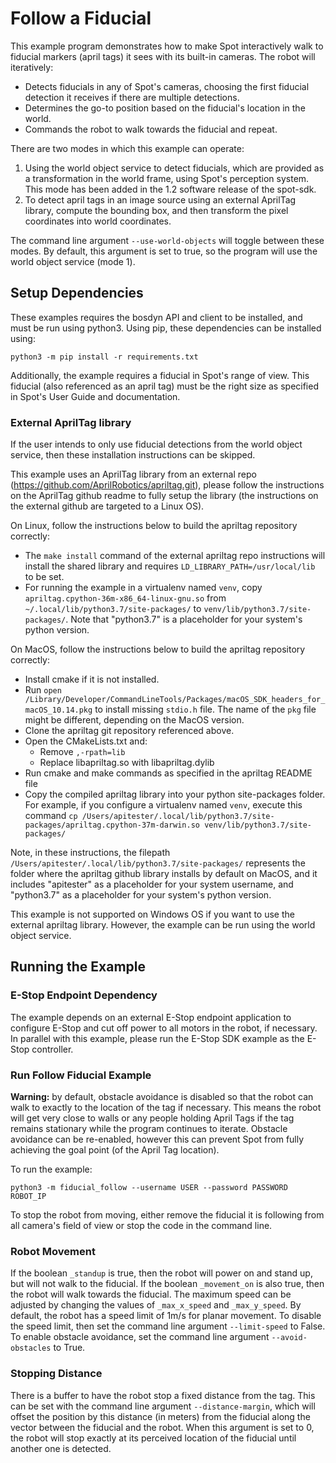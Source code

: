 <!--
Copyright (c) 2021 Boston Dynamics, Inc.  All rights reserved.

Downloading, reproducing, distributing or otherwise using the SDK Software
is subject to the terms and conditions of the Boston Dynamics Software
Development Kit License (20191101-BDSDK-SL).
-->

# Follow a Fiducial

This example program demonstrates how to make Spot interactively walk to fiducial markers (april tags) it sees with its built-in cameras.  The robot will iteratively:
  * Detects fiducials in any of Spot's cameras, choosing the first fiducial detection it receives if there are multiple detections.
  * Determines the go-to position based on the fiducial's location in the world.
  * Commands the robot to walk towards the fiducial and repeat.

There are two modes in which this example can operate:

1. Using the world object service to detect fiducials, which are provided as a transformation in the world frame, using Spot's perception system. This mode has been added in the 1.2 software release of the spot-sdk.
2. To detect april tags in an image source using an external AprilTag library, compute the bounding box, and then transform the pixel coordinates into world coordinates.

The command line argument `--use-world-objects` will toggle between these modes. By default, this argument is set to true, so the program will use the world object service (mode 1).

## Setup Dependencies
These examples requires the bosdyn API and client to be installed, and must be run using python3. Using pip, these dependencies can be installed using:

```
python3 -m pip install -r requirements.txt
```

Additionally, the example requires a fiducial in Spot's range of view. This fiducial (also referenced as an april tag) must be the right size as specified in Spot's User Guide and documentation.

### External AprilTag library
If the user intends to only use fiducial detections from the world object service, then these installation instructions can be skipped.

This example uses an AprilTag library from an external repo (https://github.com/AprilRobotics/apriltag.git), please follow the instructions on the AprilTag github readme to fully setup the library (the instructions on the external github are targeted to a Linux OS).

On Linux, follow the instructions below to build the apriltag repository correctly:
- The `make install` command of the external apriltag repo instructions will install the shared library and requires `LD_LIBRARY_PATH=/usr/local/lib` to be set.
- For running the example in a virtualenv named `venv`, copy `apriltag.cpython-36m-x86_64-linux-gnu.so` from `~/.local/lib/python3.7/site-packages/` to `venv/lib/python3.7/site-packages/`. Note that "python3.7" is a placeholder for your system's python version.

On MacOS, follow the instructions below to build the apriltag repository correctly:
- Install cmake if it is not installed.
- Run `open /Library/Developer/CommandLineTools/Packages/macOS_SDK_headers_for_macOS_10.14.pkg` to install missing `stdio.h` file. The name of the `pkg` file might be different, depending on the MacOS version.
- Clone the apriltag git repository referenced above.
- Open the CMakeLists.txt and:
  - Remove `,-rpath=lib`
  - Replace libapriltag.so with libapriltag.dylib
- Run cmake and make commands as specified in the apriltag README file
- Copy the compiled apriltag library into your python site-packages folder. For example, if you configure a virtualenv named `venv`, execute this command `cp /Users/apitester/.local/lib/python3.7/site-packages/apriltag.cpython-37m-darwin.so venv/lib/python3.7/site-packages/`

Note, in these instructions, the filepath `/Users/apitester/.local/lib/python3.7/site-packages/` represents the folder where the apriltag github library installs by default on MacOS, and it includes "apitester" as a placeholder for your system username, and "python3.7" as a placeholder for your system's python version.

This example is not supported on Windows OS if you want to use the external apriltag library. However, the example can be run using the world object service.


## Running the Example

### E-Stop Endpoint Dependency
The example depends on an external E-Stop endpoint application to configure E-Stop and cut off power to all motors in the robot, if necessary. In parallel with this example, please run the E-Stop SDK example as the E-Stop controller.

### Run Follow Fiducial Example

**Warning:** by default, obstacle avoidance is disabled so that the robot can walk to exactly to the location of the tag if necessary. This means the robot will get very close to walls or any people holding April Tags if the tag remains stationary while the program continues to iterate. Obstacle avoidance can be re-enabled, however this can prevent Spot from fully achieving the goal point (of the April Tag location).

To run the example:
```
python3 -m fiducial_follow --username USER --password PASSWORD ROBOT_IP
```

To stop the robot from moving, either remove the fiducial it is following from all camera's field of view or stop the code in the command line.

### Robot Movement
If the boolean `_standup` is true, then the robot will power on and stand up, but will not walk to the fiducial. If the boolean `_movement_on` is also true, then the robot will walk towards the fiducial. The maximum speed can be adjusted by changing the values of `_max_x_speed` and `_max_y_speed`. By default, the robot has a speed limit of 1m/s for planar movement. To disable the speed limit, then set the command line argument `--limit-speed` to False. To enable obstacle avoidance, set the command line argument `--avoid-obstacles` to True.

### Stopping Distance
There is a buffer to have the robot stop a fixed distance from the tag. This can be set with the command line argument `--distance-margin`, which will offset the position by this distance (in meters) from the fiducial along the vector between the fiducial and the robot. When this argument is set to 0, the robot will stop exactly at its perceived location of the fiducial until another one is detected.
